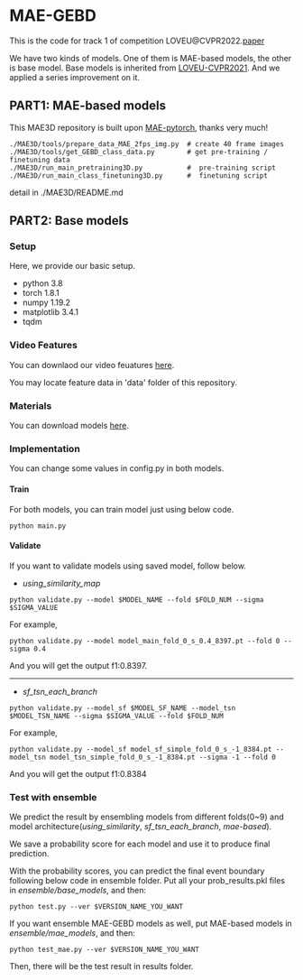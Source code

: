 # MAE-GEBD

This is the code for track 1 of competition LOVEU@CVPR2022.[paper](https://arxiv.org/abs/2206.08610)

We have two kinds of models. One of them is MAE-based models, the other is base model. Base models is 
inherited from [LOVEU-CVPR2021](https://github.com/hello-jinwoo/LOVEU-CVPR2021). And we applied a series improvement on it.

## PART1: MAE-based models
This MAE3D repository is built upon [MAE-pytorch](https://github.com/pengzhiliang/MAE-pytorch), thanks very much!
```
./MAE3D/tools/prepare_data_MAE_2fps_img.py  # create 40 frame images
./MAE3D/tools/get_GEBD_class_data.py        # get pre-training / finetuning data
./MAE3D/run_main_pretraining3D.py           #  pre-training script
./MAE3D/run_main_class_finetuning3D.py      #  finetuning script
```
detail in ./MAE3D/README.md
## PART2: Base models

### Setup
Here, we provide our basic setup. 
- python 3.8
- torch 1.8.1
- numpy 1.19.2
- matplotlib 3.4.1
- tqdm 

### Video Features
You can downlaod our video feuatures [here](https://drive.google.com/drive/folders/1AJl177kLvl1YtaFBb9QmiUAQ5o5qsjq9?usp=sharing).

You may locate feature data in 'data' folder of this repository.

### Materials 
You can download models [here](https://drive.google.com/drive/folders/11OkI6SeRLd7Ewc9JyuoCUSHb29bu4foN).

### Implementation
You can change some values in config.py in both models. 

#### Train
For both models, you can train model just using below code.
```
python main.py
```

#### Validate
If you want to validate models using saved model, follow below.

- *using_similarity_map*
```
python validate.py --model $MODEL_NAME --fold $FOLD_NUM --sigma $SIGMA_VALUE
```
For example, 
```
python validate.py --model model_main_fold_0_s_0.4_8397.pt --fold 0 --sigma 0.4
```
And you will get the output f1:0.8397.

<hr>

- *sf_tsn_each_branch*
```
python validate.py --model_sf $MODEL_SF_NAME --model_tsn $MODEL_TSN_NAME --sigma $SIGMA_VALUE --fold $FOLD_NUM
```
For example, 
```
python validate.py --model_sf model_sf_simple_fold_0_s_-1_8384.pt --model_tsn model_tsn_simple_fold_0_s_-1_8384.pt --sigma -1 --fold 0
```
And you will get the output f1:0.8384

### Test with ensemble
We predict the result by ensembling models from different folds(0~9) and model architecture(*using_similarity*, *sf_tsn_each_branch*, *mae-based*).

We save a probability score for each model and use it to produce final prediction.

With the probability scores, you can predict the final event boundary following below code in ensemble folder. Put all your prob_results.pkl files in *ensemble/base_models*, and then:
```
python test.py --ver $VERSION_NAME_YOU_WANT
```

If you want ensemble MAE-GEBD models as well, put MAE-based models in *ensemble/mae_models*, and then:
```
python test_mae.py --ver $VERSION_NAME_YOU_WANT
```

Then, there will be the test result in results folder.


